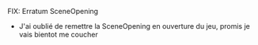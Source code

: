 FIX: Erratum SceneOpening

- J'ai oublié de remettre la SceneOpening en ouverture du jeu, promis je vais bientot me coucher

